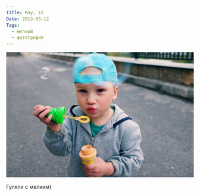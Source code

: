 ```yaml
---
Title: May, 12
Date: 2013-05-12
Tags:
  - мелкий
  - фотография
---
```


![bubbles-120513.jpg](images/bubbles-120513.jpg)

Гуляли с мелким)